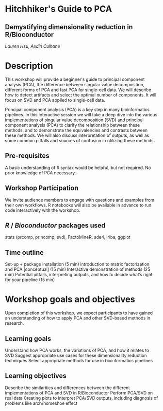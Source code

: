 # Hitchhiker's Guide to PCA 
## Demystifying dimensionality reduction in R/Bioconductor 

*Lauren Hsu, Aedin Culhane*


#  Description
This workshop will provide a beginner's guide to principal component analysis (PCA), the difference between singular value decomposition, different forms of PCA and fast PCA for single-cell data. We will describe how to detect artifacts and select the optimal number of components. It will focus on SVD and PCA applied to single-cell data.

Principal component analysis (PCA) is a key step in many bioinformatics pipelines. In this interactive session we will take a deep dive into the various implementations of singular value decomposition (SVD) and principal component analysis (PCA) to clarify the relationship between these methods, and to demonstrate the equivalencies and contrasts between these methods. We will also discuss interpretation of outputs, as well as some common pitfalls and sources of confusion in utilizing these methods.
 
## Pre-requisites
A basic understanding of R syntax would be helpful, but not required. No prior knowledge of PCA necessary.
 
## Workshop Participation
We invite audience members to engage with questions and examples from their own workflows. R notebooks will also be available in advance to run code interactively with the workshop.
 
## _R_ / _Bioconductor_ packages used
stats (prcomp, princomp, svd), FactoMineR, ade4, irlba, ggplot
 
## Time outline
Set-up + package installation (5 min)
Introduction to matrix factorization and PCA [conceptual] (15 min)
Interactive demonstration of methods (25 min)
Potential pitfalls, interpreting outputs, and how to decide what’s right for your pipeline (15 min)
 
# Workshop goals and objectives
 
Upon completion of this workshop, we expect participants to have gained an understanding of how to apply PCA and other SVD-based methods in research.
 

## Learning goals
Understand how PCA works, the variations of PCA, and how it relates to SVD
Suggest appropriate use cases for these dimensionality reduction techniques
Select appropriate methods for use in bioinformatics pipelines
 
## Learning objectives
 
Describe the similarities and differences between the different implementations of PCA and SVD in R/Bioconductor
Perform PCA/SVD on real data
Creating plots to interpret PCA/SVD outputs, including diagnosis of problems like arch/horseshoe effect


 
